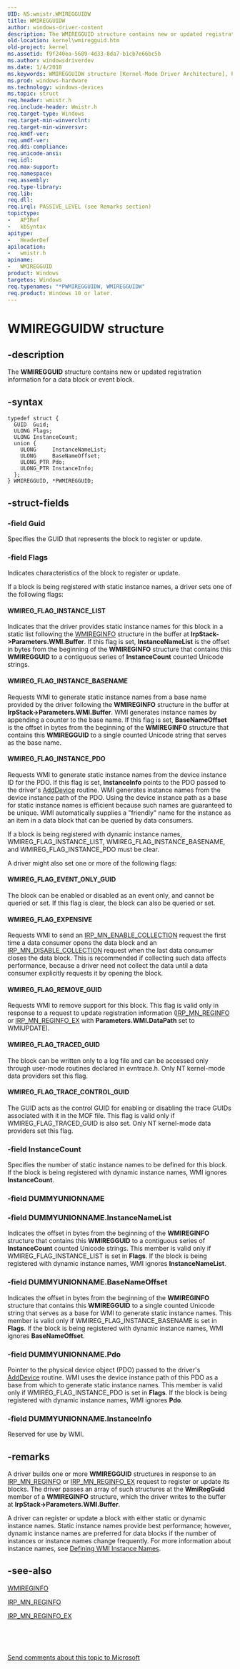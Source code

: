```yaml
---
UID: NS:wmistr.WMIREGGUIDW
title: WMIREGGUIDW
author: windows-driver-content
description: The WMIREGGUID structure contains new or updated registration information for a data block or event block.
old-location: kernel\wmiregguid.htm
old-project: kernel
ms.assetid: f9f240ea-5689-4d33-8da7-b1cb7e66bc5b
ms.author: windowsdriverdev
ms.date: 1/4/2018
ms.keywords: WMIREGGUIDW structure [Kernel-Mode Driver Architecture], PWMIREGGUID structure pointer [Kernel-Mode Driver Architecture], PWMIREGGUID, kernel.wmiregguid, *PWMIREGGUIDW, WMIREGGUID structure [Kernel-Mode Driver Architecture], wmistr/WMIREGGUID, kstruct_d_1e7b2ada-5e56-42ed-bd0a-ec9bf25796f2.xml, WMIREGGUIDW, wmistr/PWMIREGGUID, WMIREGGUID
ms.prod: windows-hardware
ms.technology: windows-devices
ms.topic: struct
req.header: wmistr.h
req.include-header: Wmistr.h
req.target-type: Windows
req.target-min-winverclnt: 
req.target-min-winversvr: 
req.kmdf-ver: 
req.umdf-ver: 
req.ddi-compliance: 
req.unicode-ansi: 
req.idl: 
req.max-support: 
req.namespace: 
req.assembly: 
req.type-library: 
req.lib: 
req.dll: 
req.irql: PASSIVE_LEVEL (see Remarks section)
topictype:
-	APIRef
-	kbSyntax
apitype:
-	HeaderDef
apilocation:
-	wmistr.h
apiname:
-	WMIREGGUID
product: Windows
targetos: Windows
req.typenames: "*PWMIREGGUIDW, WMIREGGUIDW"
req.product: Windows 10 or later.
---
```


# WMIREGGUIDW structure


## -description


The <b>WMIREGGUID</b> structure contains new or updated registration information for a data block or event block.


## -syntax


````
typedef struct {
  GUID  Guid;
  ULONG Flags;
  ULONG InstanceCount;
  union {
    ULONG     InstanceNameList;
    ULONG     BaseNameOffset;
    ULONG_PTR Pdo;
    ULONG_PTR InstanceInfo;
  };
} WMIREGGUID, *PWMIREGGUID;
````


## -struct-fields




### -field Guid

Specifies the GUID that represents the block to register or update.


### -field Flags

Indicates characteristics of the block to register or update. 

If a block is being registered with static instance names, a driver sets one of the following flags:





#### WMIREG_FLAG_INSTANCE_LIST

Indicates that the driver provides static instance names for this block in a static list following the <a href="..\wmistr\ns-wmistr-wmireginfow.md">WMIREGINFO</a> structure in the buffer at <b>IrpStack-&gt;Parameters.WMI.Buffer</b>. If this flag is set, <b>InstanceNameList</b> is the offset in bytes from the beginning of the <b>WMIREGINFO</b> structure that contains this <b>WMIREGGUID</b> to a contiguous series of <b>InstanceCount</b> counted Unicode strings.



#### WMIREG_FLAG_INSTANCE_BASENAME

Requests WMI to generate static instance names from a base name provided by the driver following the <b>WMIREGINFO</b> structure in the buffer at <b>IrpStack-&gt;Parameters.WMI.Buffer</b>. WMI generates instance names by appending a counter to the base name. If this flag is set, <b>BaseNameOffset</b> is the offset in bytes from the beginning of the <b>WMIREGINFO</b> structure that contains this <b>WMIREGGUID</b> to a single counted Unicode string that serves as the base name.



#### WMIREG_FLAG_INSTANCE_PDO

Requests WMI to generate static instance names from the device instance ID for the PDO. If this flag is set, <b>InstanceInfo</b> points to the PDO passed to the driver's <a href="https://msdn.microsoft.com/library/windows/hardware/ff540521">AddDevice</a> routine. WMI generates instance names from the device instance path of the PDO. Using the device instance path as a base for static instance names is efficient because such names are guaranteed to be unique. WMI automatically supplies a "friendly" name for the instance as an item in a data block that can be queried by data consumers.

If a block is being registered with dynamic instance names, WMIREG_FLAG_INSTANCE_LIST, WMIREG_FLAG_INSTANCE_BASENAME, and WMIREG_FLAG_INSTANCE_PDO must be clear.

A driver might also set one or more of the following flags:





#### WMIREG_FLAG_EVENT_ONLY_GUID

The block can be enabled or disabled as an event only, and cannot be queried or set. If this flag is clear, the block can also be queried or set.



#### WMIREG_FLAG_EXPENSIVE

Requests WMI to send an <a href="https://msdn.microsoft.com/library/windows/hardware/ff550857">IRP_MN_ENABLE_COLLECTION</a> request the first time a data consumer opens the data block and an <a href="https://msdn.microsoft.com/library/windows/hardware/ff550848">IRP_MN_DISABLE_COLLECTION</a> request when the last data consumer closes the data block. This is recommended if collecting such data affects performance, because a driver need not collect the data until a data consumer explicitly requests it by opening the block.



#### WMIREG_FLAG_REMOVE_GUID

Requests WMI to remove support for this block. This flag is valid only in response to a request to update registration information (<a href="https://msdn.microsoft.com/library/windows/hardware/ff551731">IRP_MN_REGINFO</a> or <a href="https://msdn.microsoft.com/library/windows/hardware/ff551734">IRP_MN_REGINFO_EX</a> with <b>Parameters.WMI.DataPath </b>set to WMIUPDATE).



#### WMIREG_FLAG_TRACED_GUID

The block can be written only to a log file and can be accessed only through user-mode routines declared in evntrace.h. Only NT kernel-mode data providers set this flag.



#### WMIREG_FLAG_TRACE_CONTROL_GUID

The GUID acts as the control GUID for enabling or disabling the trace GUIDs associated with it in the MOF file. This flag is valid only if WMIREG_FLAG_TRACED_GUID is also set. Only NT kernel-mode data providers set this flag.


### -field InstanceCount

Specifies the number of static instance names to be defined for this block. If the block is being registered with dynamic instance names, WMI ignores <b>InstanceCount</b>.


### -field DUMMYUNIONNAME

 


### -field DUMMYUNIONNAME.InstanceNameList

Indicates the offset in bytes from the beginning of the <b>WMIREGINFO</b> structure that contains this <b>WMIREGGUID</b> to a contiguous series of <b>InstanceCount</b> counted Unicode strings. This member is valid only if WMIREG_FLAG_INSTANCE_LIST is set in <b>Flags</b>. If the block is being registered with dynamic instance names, WMI ignores <b>InstanceNameList</b>. 


### -field DUMMYUNIONNAME.BaseNameOffset

Indicates the offset in bytes from the beginning of the <b>WMIREGINFO</b> structure that contains this <b>WMIREGGUID</b> to a single counted Unicode string that serves as a base for WMI to generate static instance names. This member is valid only if WMIREG_FLAG_INSTANCE_BASENAME is set in <b>Flags</b>. If the block is being registered with dynamic instance names, WMI ignores <b>BaseNameOffset</b>. 


### -field DUMMYUNIONNAME.Pdo

Pointer to the physical device object (PDO) passed to the driver's <a href="https://msdn.microsoft.com/library/windows/hardware/ff540521">AddDevice</a> routine. WMI uses the device instance path of this PDO as a base from which to generate static instance names. This member is valid only if WMIREG_FLAG_INSTANCE_PDO is set in <b>Flags</b>. If the block is being registered with dynamic instance names, WMI ignores <b>Pdo</b>. 


### -field DUMMYUNIONNAME.InstanceInfo

Reserved for use by WMI. 


## -remarks



A driver builds one or more <b>WMIREGGUID</b> structures in response to an <a href="https://msdn.microsoft.com/library/windows/hardware/ff551731">IRP_MN_REGINFO</a> or <a href="https://msdn.microsoft.com/library/windows/hardware/ff551734">IRP_MN_REGINFO_EX</a> request to register or update its blocks. The driver passes an array of such structures at the <b>WmiRegGuid </b>member of a <b>WMIREGINFO</b> structure, which the driver writes to the buffer at <b>IrpStack-&gt;Parameters.WMI.Buffer</b>.

A driver can register or update a block with either static or dynamic instance names. Static instance names provide best performance; however, dynamic instance names are preferred for data blocks if the number of instances or instance names change frequently. For more information about instance names, see <a href="https://msdn.microsoft.com/library/windows/hardware/ff543029">Defining WMI Instance Names</a>.




## -see-also

<a href="..\wmistr\ns-wmistr-wmireginfow.md">WMIREGINFO</a>



<a href="https://msdn.microsoft.com/library/windows/hardware/ff551731">IRP_MN_REGINFO</a>



<a href="https://msdn.microsoft.com/library/windows/hardware/ff551734">IRP_MN_REGINFO_EX</a>



 

 

<a href="mailto:wsddocfb@microsoft.com?subject=Documentation%20feedback [kernel\kernel]:%20WMIREGGUIDW structure%20 RELEASE:%20(1/4/2018)&amp;body=%0A%0APRIVACY STATEMENT%0A%0AWe use your feedback to improve the documentation. We don't use your email address for any other purpose, and we'll remove your email address from our system after the issue that you're reporting is fixed. While we're working to fix this issue, we might send you an email message to ask for more info. Later, we might also send you an email message to let you know that we've addressed your feedback.%0A%0AFor more info about Microsoft's privacy policy, see http://privacy.microsoft.com/en-us/default.aspx." title="Send comments about this topic to Microsoft">Send comments about this topic to Microsoft</a>

